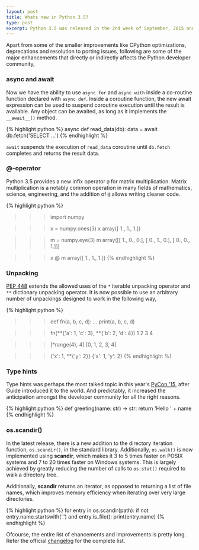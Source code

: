 ```yaml
---
layout: post
title: Whats new in Python 3.5?
type: post
excerpt: Python 3.5 was released in the 2nd week of September, 2015 and brought a bunch of useful changes with it. In this article, I'll be discussing some of the enhancements to the language that I found extremely useful in the latest release.
---
```


Apart from some of the smaller improvements like CPython optimizations, deprecations
and resolution to porting issues, following are some of the major enhancements that
directly or indirectly affects the Python developer community,

### async and await

Now we have the ability to use `async for` and `async with` inside a co-routine
function declared with `async def`. Inside a coroutine function, the new await expression
can be used to suspend coroutine execution until the result is available. Any object
can be awaited, as long as it implements the `__await__()` method.

{% highlight python %}
async def read_data(db):
    data = await db.fetch('SELECT ...')
{% endhighlight %}

`await` suspends the execution of `read_data` coroutine until `db.fetch` completes
and returns the result data.

### @-operator

Python 3.5 provides a new infix operator `@` for matrix multiplication. Matrix
multiplication is a notably common operation in many fields of mathematics,
science, engineering, and the addition of `@` allows writing cleaner code.

{% highlight python %}
>>> import numpy

>>> x = numpy.ones(3)
>>> x
array([ 1., 1., 1.])

>>> m = numpy.eye(3)
>>> m
array([[ 1., 0., 0.],
       [ 0., 1., 0.],
       [ 0., 0., 1.]])

>>> x @ m
array([ 1., 1., 1.])
{% endhighlight %}

### Unpacking

[PEP 448](https://www.python.org/dev/peps/pep-0448) extends the allowed uses of
the `*` iterable unpacking operator and `**` dictionary unpacking operator. It
is now possible to use an arbitrary number of unpackings designed to work in the
following way,

{% highlight python %}
>>> def fn(a, b, c, d):
...     print(a, b, c, d)

>>> fn(**{'a': 1, 'c': 3}, **{'b': 2, 'd': 4})
1 2 3 4

>>> [*range(4), 4]
[0, 1, 2, 3, 4]

>>> {'x': 1, **{'y': 2}}
{'x': 1, 'y': 2}
{% endhighlight %}

### Type hints

Type hints was perhaps the most talked topic in this year's [PyCon '15](https://www.youtube.com/watch?v=2wDvzy6Hgxg),
after Guide introduced it to the world. And predictably, it increased the anticipation
amongst the developer community for all the right reasons.

{% highlight python %}
def greeting(name: str) -> str:
    return 'Hello ' + name
{% endhighlight %}

### os.scandir()

In the latest release, there is a new addition to the directory iteration function,
`os.scandir()`, in the standard library. Additionally, `os.walk()` is now implemented
using **scandir**, which makes it 3 to 5 times faster on POSIX systems and 7 to 20
times faster on Windows systems. This is largely achieved by greatly reducing the
number of calls to `os.stat()` required to walk a directory tree.

Additionally, **scandir** returns an iterator, as opposed to returning a list of
file names, which improves memory efficiency when iterating over very large directories.

{% highlight python %}
for entry in os.scandir(path):
    if not entry.name.startswith('.') and entry.is_file():
        print(entry.name)
{% endhighlight %}

Ofcourse, the entire list of ehancements and improvements is pretty long. Refer
the official [changelog](https://docs.python.org/3.5/whatsnew/changelog.html)
for the complete list.
